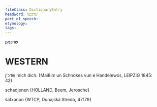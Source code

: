 ```yaml
---
fileClass: DictionaryEntry
headword: שדכנען
part_of_speech: 
etymology: 
tags: 
---
```

שדכנען

WESTERN
========

שדכ'ן mich dich.
{Maißim un Schnokes vun e Handelewos, LEIPZIG 1845: 42}

schadjenen {HOLLAND, Beem, Jerosche}

šatxənən {WTCP, Dunajská Streda, 47179}
